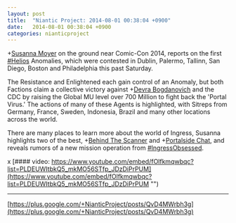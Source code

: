 ```yaml
---
layout: post
title:  "Niantic Project: 2014-08-01 00:38:04 +0900"
date:   2014-08-01 00:38:04 +0900
categories: nianticproject
---
```

+[Susanna Moyer](https://plus.google.com/101560858827970533247 "") on the ground near Comic-Con 2014, reports on the first [#Helios](https://plus.google.com/s/%23Helios "") Anomalies, which were contested in Dublin, Palermo, Tallinn, San Diego, Boston and Philadelphia this past Saturday. 

The Resistance and Enlightened each gain control of an Anomaly, but both Factions claim a collective victory against +[Devra Bogdanovich](https://plus.google.com/102598577258553073047 "") and the CDC by raising the Global MU level over 700 Million to fight back the 'Portal Virus.' The actions of many of these Agents is highlighted, with Sitreps from Germany, France, Sweden, Indonesia, Brazil and many other locations across the world. 

There are many places to learn more about the world of Ingress, Susanna highlights two of the best, +[Behind The Scanner](https://plus.google.com/113020726391023655192 "") and +[Portalside Chat](https://plus.google.com/117622765649412724476 ""), and reveals rumors of a new mission operation from [#IngressObsessed](https://plus.google.com/s/%23IngressObsessed "").

x
[#### video: https://www.youtube.com/embed/fOlfkmqwbqc?list=PLDEUWItbkQ5_mkMO56STfp_JDzDiPrPUM](https://www.youtube.com/embed/fOlfkmqwbqc?list=PLDEUWItbkQ5_mkMO56STfp_JDzDiPrPUM "")
- - -
[https://plus.google.com/+NianticProject/posts/QvD4MWrbh3g](https://plus.google.com/+NianticProject/posts/QvD4MWrbh3g)
